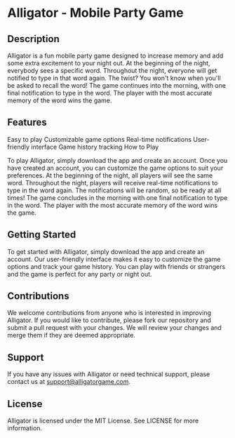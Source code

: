 # Alligator - Mobile Party Game

## Description

Alligator is a fun mobile party game designed to increase memory and add some extra excitement to your night out. At the beginning of the night, everybody sees a specific word. Throughout the night, everyone will get notified to type in that word again. The twist? You won't know when you'll be asked to recall the word! The game continues into the morning, with one final notification to type in the word. The player with the most accurate memory of the word wins the game.

## Features

Easy to play
Customizable game options
Real-time notifications
User-friendly interface
Game history tracking
How to Play

To play Alligator, simply download the app and create an account. Once you have created an account, you can customize the game options to suit your preferences. At the beginning of the night, all players will see the same word. Throughout the night, players will receive real-time notifications to type in the word again. The notifications will be random, so be ready at all times! The game concludes in the morning with one final notification to type in the word. The player with the most accurate memory of the word wins the game.

## Getting Started

To get started with Alligator, simply download the app and create an account. Our user-friendly interface makes it easy to customize the game options and track your game history. You can play with friends or strangers and the game is perfect for any party or night out.

## Contributions

We welcome contributions from anyone who is interested in improving Alligator. If you would like to contribute, please fork our repository and submit a pull request with your changes. We will review your changes and merge them if they are deemed appropriate.

## Support

If you have any issues with Alligator or need technical support, please contact us at support@alligatorgame.com.

## License

Alligator is licensed under the MIT License. See LICENSE for more information.
